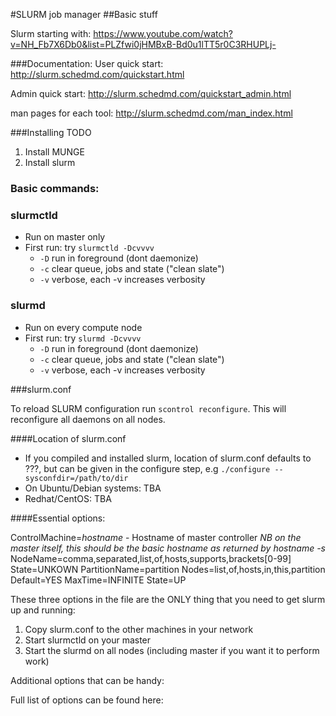 #SLURM job manager
##Basic stuff

Slurm starting with: https://www.youtube.com/watch?v=NH_Fb7X6Db0&list=PLZfwi0jHMBxB-Bd0u1lTT5r0C3RHUPLj-

###Documentation:
User quick start: http://slurm.schedmd.com/quickstart.html

Admin quick start: http://slurm.schedmd.com/quickstart_admin.html

man pages for each tool: http://slurm.schedmd.com/man_index.html

###Installing
TODO
1. Install MUNGE
2. Install slurm

### Basic commands:
### slurmctld
- Run on master only
- First run: try `slurmctld -Dcvvvv`
  - `-D` run in foreground (dont daemonize)
  - `-c` clear queue, jobs and state ("clean slate")
  - `-v` verbose, each -v increases verbosity
### slurmd
- Run on every compute node
- First run: try `slurmd -Dcvvvv`
  - `-D` run in foreground (dont daemonize)
  - `-c` clear queue, jobs and state ("clean slate")
  - `-v` verbose, each -v increases verbosity

###slurm.conf

To reload SLURM configuration run `scontrol reconfigure`. This will reconfigure all daemons on all nodes.

####Location of slurm.conf
- If you compiled and installed slurm, location of slurm.conf defaults to ???, but can be given in the configure step, e.g `./configure --sysconfdir=/path/to/dir`
- On Ubuntu/Debian systems: TBA
- Redhat/CentOS: TBA

####Essential options:

ControlMachine=*hostname* - Hostname of master controller *NB on the master itself, this should be the basic hostname as returned by hostname -s*
NodeName=comma,separated,list,of,hosts,supports,brackets[0-99] State=UNKOWN
PartitionName=partition Nodes=list,of,hosts,in,this,partition Default=YES MaxTime=INFINITE State=UP

These three options in the file are the ONLY thing that you need to get slurm up and running:
1. Copy slurm.conf to the other machines in your network
2. Start slurmctld on your master
3. Start the slurmd on all nodes (including master if you want it to perform work)

Additional options that can be handy:

Full list of options can be found here:

